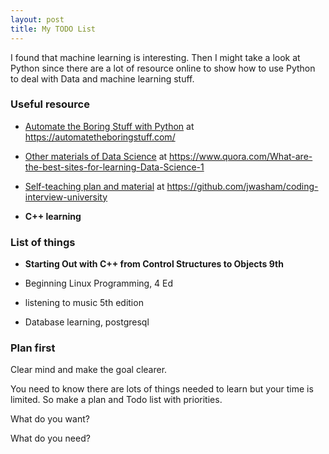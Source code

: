 ```yaml
---
layout: post
title: My TODO List
---
```


I found that machine learning is interesting. Then I might take a look at Python since there are a lot of resource online to show how to use Python to deal with Data and machine learning stuff.

### Useful resource

- [Automate the Boring Stuff with Python](https://automatetheboringstuff.com/) at <https://automatetheboringstuff.com/>

- [Other materials of Data Science](https://www.quora.com/What-are-the-best-sites-for-learning-Data-Science-1) at <https://www.quora.com/What-are-the-best-sites-for-learning-Data-Science-1>

- [Self-teaching plan and material](https://github.com/jwasham/coding-interview-university) at <https://github.com/jwasham/coding-interview-university>

- **C++ learning**


### List of things 

- **Starting Out with C++ from Control Structures to Objects 9th**

- Beginning Linux Programming, 4 Ed

- listening to music 5th edition

- Database learning, postgresql

### Plan first

Clear mind and make the goal clearer.

You need to know there are lots of things needed to learn but your time is limited. So make a plan and Todo list with priorities.

What do you want? 

What do you need?

